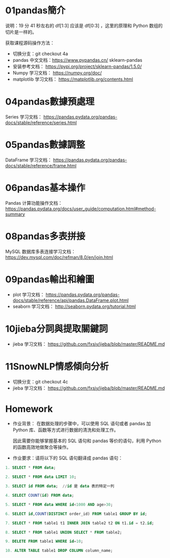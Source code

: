 01pandas簡介
====
说明：19 分 41 秒左右的 df[1:3] 应该是 df[0:3] ，这里的原理和 Python 数组的切片是一样的。

获取课程源码操作方法：
* 切换分支：git checkout 4a
* pandas 中文文档：https://www.pypandas.cn/
sklearn-pandas
* 安装参考文档：
https://pypi.org/project/sklearn-pandas/1.5.0/
* Numpy 学习文档：
https://numpy.org/doc/
* matplotlib 学习文档：
https://matplotlib.org/contents.html



04pandas數據預處理
====
Series 学习文档：
https://pandas.pydata.org/pandas-docs/stable/reference/series.html

05pandas數據調整
====
DataFrame 学习文档：
https://pandas.pydata.org/pandas-docs/stable/reference/frame.html

06pandas基本操作
====
Pandas 计算功能操作文档：
https://pandas.pydata.org/docs/user_guide/computation.html#method-summary

08pandas多表拼接
====
MySQL 数据库多表连接学习文档：
https://dev.mysql.com/doc/refman/8.0/en/join.html

09pandas輸出和繪圖
====
* plot 学习文档：
https://pandas.pydata.org/pandas-docs/stable/reference/api/pandas.DataFrame.plot.html
* seaborn 学习文档：
http://seaborn.pydata.org/tutorial.html


10jieba分詞與提取關鍵詞
====
* jieba 学习文档：
https://github.com/fxsjy/jieba/blob/master/README.md

11SnowNLP情感傾向分析
====
* 切换分支：git checkout 4c
* jieba 学习文档：
https://github.com/fxsjy/jieba/blob/master/README.md


Homework
====
* 作业背景：
  在数据处理的步骤中，可以使用 SQL 语句或者 pandas 加 Python 库、函数等方式进行数据的清洗和处理工作。
  
  因此需要你能够掌握基本的 SQL 语句和 pandas 等价的语句，利用 Python 的函数高效地做聚合等操作。

* 作业要求：请将以下的 SQL 语句翻译成 pandas 语句：

```sql
1. SELECT * FROM data;

2. SELECT * FROM data LIMIT 10;

3. SELECT id FROM data;  //id 是 data 表的特定一列

4. SELECT COUNT(id) FROM data;

5. SELECT * FROM data WHERE id<1000 AND age>30;

6. SELECT id,COUNT(DISTINCT order_id) FROM table1 GROUP BY id;

7. SELECT * FROM table1 t1 INNER JOIN table2 t2 ON t1.id = t2.id;

8. SELECT * FROM table1 UNION SELECT * FROM table2;

9. DELETE FROM table1 WHERE id=10;

10. ALTER TABLE table1 DROP COLUMN column_name;
```
